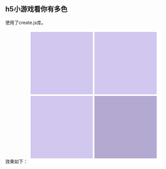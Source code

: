 
## h5小游戏看你有多色

使用了create.js库。

效果如下：
![游戏效果](https://github.com/BenDanChen/seeColor/blob/master/%E7%9B%B8%E5%85%B3%E8%B5%84%E6%BA%90/%E6%B8%B8%E6%88%8F%E6%95%88%E6%9E%9C%E5%9B%BE.gif)





